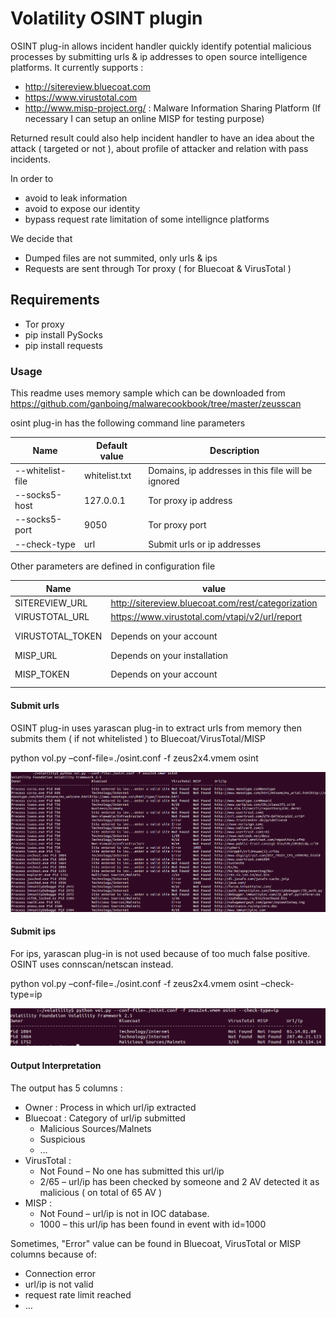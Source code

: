 # Volatility OSINT plugin

OSINT plug-in allows incident handler quickly identify potential malicious processes by submitting  urls & ip addresses to open source intelligence platforms. It currently supports :
- http://sitereview.bluecoat.com
- https://www.virustotal.com
- http://www.misp-project.org/ :  Malware Information Sharing Platform (If necessary I can setup an online MISP for testing purpose)

Returned result could also help incident handler to have an idea about the attack ( targeted or not ), about profile of attacker and relation with pass incidents.

In order to 
- avoid to leak information
- avoid to expose our identity
- bypass request rate limitation of some intellignce platforms

We decide that
- Dumped files are not summited, only urls & ips
- Requests are sent through Tor proxy ( for Bluecoat & VirusTotal )

## Requirements
- Tor proxy
- pip install PySocks
- pip install requests

### Usage

This readme uses memory sample which can be downloaded from https://github.com/ganboing/malwarecookbook/tree/master/zeusscan

osint plug-in has the following command line parameters

| Name | Default value | Description |
| --- | --- | --- |
| --whitelist-file | whitelist.txt  |Domains, ip addresses in this file will be ignored |
| --socks5-host | 127.0.0.1 | Tor proxy ip address |
| --socks5-port | 9050 | Tor proxy port |
| --check-type | url| Submit urls or ip addresses |

Other parameters are defined in configuration file

| Name | value | Description |
| --- | --- | --- |
| SITEREVIEW_URL | http://sitereview.bluecoat.com/rest/categorization | RESTApi URL |
| VIRUSTOTAL_URL | https://www.virustotal.com/vtapi/v2/url/report | RESTApi URL |
| VIRUSTOTAL_TOKEN | Depends on your account | Authentication token |
| MISP_URL | Depends on your installation | RESTApi URL | 
| MISP_TOKEN | Depends on your account | Authentication token |

#### Submit urls

OSINT plug-in uses yarascan plug-in to extract urls from memory then submits them ( if not whitelisted ) to Bluecoat/VirusTotal/MISP

python vol.py –conf-file=./osint.conf -f zeus2x4.vmem osint

![Alt text](/osint_zeus2x4_domain.png?raw=true)

#### Submit ips

For ips, yarascan plug-in is not used because of too much false positive. OSINT uses connscan/netscan instead.

python vol.py –conf-file=./osint.conf -f zeus2x4.vmem osint –check-type=ip

![Alt text](/osint_zeus2x4_ip.png?raw=true)

#### Output Interpretation

The output has 5 columns : 
- Owner : Process in which url/ip extracted
- Bluecoat : Category of url/ip submitted
  - Malicious Sources/Malnets
  - Suspicious
  - …
- VirusTotal : 
  - Not Found – No one has submitted this url/ip
  - 2/65 – url/ip has been checked by someone and 2 AV detected it as malicious ( on total of 65 AV )
- MISP : 
  - Not Found – url/ip is not in IOC database. 
  - 1000 – this url/ip has been found in event with id=1000

Sometimes, "Error" value can be found in Bluecoat, VirusTotal or MISP columns because of: 
- Connection error
- url/ip is not valid
- request rate limit reached
- …
